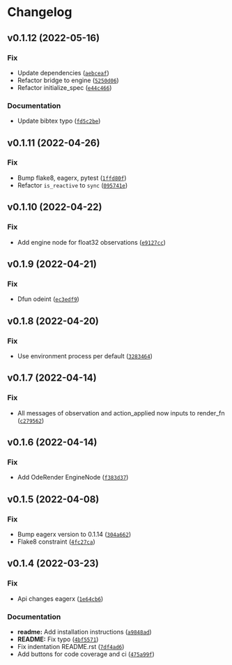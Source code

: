 # Changelog

<!--next-version-placeholder-->

## v0.1.12 (2022-05-16)
### Fix
* Update dependencies ([`aebceaf`](https://github.com/eager-dev/eagerx_ode/commit/aebceaf3734a09aba9071f2eebaddf03b9c9eb4d))
* Refactor bridge to engine ([`5250d06`](https://github.com/eager-dev/eagerx_ode/commit/5250d0693801290d11a8a66ac944a01bcae92a0e))
* Refactor initialize_spec ([`e44c466`](https://github.com/eager-dev/eagerx_ode/commit/e44c466bace045945c9ab8ad5b400989f1305c06))

### Documentation
* Update  bibtex typo ([`fd5c2be`](https://github.com/eager-dev/eagerx_ode/commit/fd5c2bee05c4551df615db86db3435d1b3b3b076))

## v0.1.11 (2022-04-26)
### Fix
* Bump flake8, eagerx, pytest ([`1ffd80f`](https://github.com/eager-dev/eagerx_ode/commit/1ffd80f9e98028d68efb1b8f194c82a6f9acd5d5))
* Refactor `is_reactive` to `sync` ([`095741e`](https://github.com/eager-dev/eagerx_ode/commit/095741e7b6fb004a5f044cc1353114b031909716))

## v0.1.10 (2022-04-22)
### Fix
* Add engine node for float32 observations ([`e9127cc`](https://github.com/eager-dev/eagerx_ode/commit/e9127cce4657a3c55b0712e584ddd471e902fac9))

## v0.1.9 (2022-04-21)
### Fix
* Dfun odeint ([`ec3edf9`](https://github.com/eager-dev/eagerx_ode/commit/ec3edf9d59943e4b8badf3a9918d2e010f29bb3a))

## v0.1.8 (2022-04-20)
### Fix
* Use environment process per default ([`3283464`](https://github.com/eager-dev/eagerx_ode/commit/3283464756b315de7ef3875050b5a3e56630183c))

## v0.1.7 (2022-04-14)
### Fix
* All messages of observation and action_applied now inputs to render_fn ([`c279562`](https://github.com/eager-dev/eagerx_ode/commit/c279562d9bb75def98ef4709dd76a91a59e8fbaf))

## v0.1.6 (2022-04-14)
### Fix
* Add OdeRender EngineNode ([`f383d37`](https://github.com/eager-dev/eagerx_ode/commit/f383d372f45103f523c8d721a87ced8dd11594bf))

## v0.1.5 (2022-04-08)
### Fix
* Bump eagerx version to 0.1.14 ([`304a662`](https://github.com/eager-dev/eagerx_ode/commit/304a6621cdc89295d3e9633e050094b73ac9ffd9))
* Flake8 constraint ([`4fc27ca`](https://github.com/eager-dev/eagerx_ode/commit/4fc27cae88e2e50f0185d0d1aeba36dab94475d1))

## v0.1.4 (2022-03-23)
### Fix
* Api changes eagerx ([`1e64cb6`](https://github.com/eager-dev/eagerx_ode/commit/1e64cb64b75d1ce8f337145e7e6bdfca2a9476ce))

### Documentation
* **readme:** Add installation instructions ([`a9848ad`](https://github.com/eager-dev/eagerx_ode/commit/a9848adf5285875df27aa87b160f9ebec9211fc2))
* **README:** Fix typo ([`4bf5571`](https://github.com/eager-dev/eagerx_ode/commit/4bf557164b941c3b99a63cbbd41990672abca37f))
* Fix indentation README.rst ([`7df4ad6`](https://github.com/eager-dev/eagerx_ode/commit/7df4ad6b65b9eecb0db458d1f075bc428bfe046b))
* Add buttons for code coverage and ci ([`475a99f`](https://github.com/eager-dev/eagerx_ode/commit/475a99fa27c43b3362d818468bbe206a4b648597))
